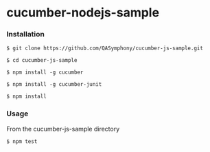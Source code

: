 # cucumber-nodejs-sample

### Installation

`$ git clone https://github.com/QASymphony/cucumber-js-sample.git`


`$ cd cucumber-js-sample`


`$ npm install -g cucumber`


`$ npm install -g cucumber-junit`


`$ npm install`
  
### Usage
From the cucumber-js-sample directory

`$ npm test`
